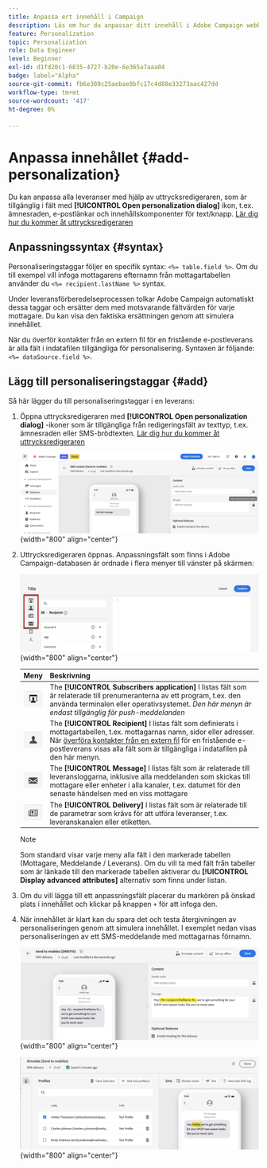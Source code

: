 ```yaml
---
title: Anpassa ert innehåll i Campaign
description: Läs om hur du anpassar ditt innehåll i Adobe Campaign webbgränssnitt
feature: Personalization
topic: Personalization
role: Data Engineer
level: Beginner
exl-id: d1fd20c1-6835-4727-b20e-6e365a7aaa04
badge: label="Alpha"
source-git-commit: fb6e389c25aebae8bfc17c4d88e33273aac427dd
workflow-type: tm+mt
source-wordcount: '417'
ht-degree: 0%

---
```



# Anpassa innehållet {#add-personalization}

Du kan anpassa alla leveranser med hjälp av uttrycksredigeraren, som är tillgänglig i fält med **[!UICONTROL Open personalization dialog]** ikon, t.ex. ämnesraden, e-postlänkar och innehållskomponenter för text/knapp. [Lär dig hur du kommer åt uttrycksredigeraren](gs-personalization.md/#access)

## Anpassningssyntax {#syntax}

Personaliseringstaggar följer en specifik syntax: `<%= table.field %>`. Om du till exempel vill infoga mottagarens efternamn från mottagartabellen använder du `<%= recipient.lastName %>` syntax.

Under leveransförberedelseprocessen tolkar Adobe Campaign automatiskt dessa taggar och ersätter dem med motsvarande fältvärden för varje mottagare. Du kan visa den faktiska ersättningen genom att simulera innehållet.

När du överför kontakter från en extern fil för en fristående e-postleverans är alla fält i indatafilen tillgängliga för personalisering. Syntaxen är följande: `<%= dataSource.field %>`.

## Lägg till personaliseringstaggar {#add}

Så här lägger du till personaliseringstaggar i en leverans:

1. Öppna uttrycksredigeraren med **[!UICONTROL Open personalization dialog]** -ikoner som är tillgängliga från redigeringsfält av texttyp, t.ex. ämnesraden eller SMS-brödtexten. [Lär dig hur du kommer åt uttrycksredigeraren](gs-personalization.md/#access)

   ![](assets/perso-access.png){width="800" align="center"}

1. Uttrycksredigeraren öppnas. Anpassningsfält som finns i Adobe Campaign-databasen är ordnade i flera menyer till vänster på skärmen:

   ![](assets/perso-insert-field.png){width="800" align="center"}

   | Meny | Beskrivning |
   |-----|------------|
   | ![](assets/do-not-localize/perso-subscribers-menu.png) | The **[!UICONTROL Subscribers application]** I listas fält som är relaterade till prenumeranterna av ett program, t.ex. den använda terminalen eller operativsystemet. *Den här menyn är endast tillgänglig för push-meddelanden* |
   | ![](assets/do-not-localize/perso-recipients-menu.png) | The **[!UICONTROL Recipient]** I listas fält som definierats i mottagartabellen, t.ex. mottagarnas namn, sidor eller adresser. När [överföra kontakter från en extern fil](../audience/file-audience.md) för en fristående e-postleverans visas alla fält som är tillgängliga i indatafilen på den här menyn. |
   | ![](assets/do-not-localize/perso-message-menu.png) | The **[!UICONTROL Message]** I listas fält som är relaterade till leveransloggarna, inklusive alla meddelanden som skickas till mottagare eller enheter i alla kanaler, t.ex. datumet för den senaste händelsen med en viss mottagare |
   | ![](assets/do-not-localize/perso-delivery-menu.png) | The **[!UICONTROL Delivery]** I listas fält som är relaterade till de parametrar som krävs för att utföra leveranser, t.ex. leveranskanalen eller etiketten. |

   >[!NOTE]
   >
   >Som standard visar varje meny alla fält i den markerade tabellen (Mottagare, Meddelande / Leverans). Om du vill ta med fält från tabeller som är länkade till den markerade tabellen aktiverar du **[!UICONTROL Display advanced attributes]** alternativ som finns under listan.

1. Om du vill lägga till ett anpassningsfält placerar du markören på önskad plats i innehållet och klickar på knappen `+` för att infoga den.

1. När innehållet är klart kan du spara det och testa återgivningen av personaliseringen genom att simulera innehållet. I exemplet nedan visas personaliseringen av ett SMS-meddelande med mottagarnas förnamn.

   ![](assets/perso-preview1.png){width="800" align="center"}

   ![](assets/perso-preview2.png){width="800" align="center"}
